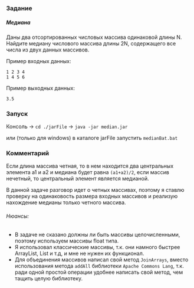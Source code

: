 ### Задание
##### Медиана
Даны два отсортированных числовых массива одинаковой длины N. Найдите медиану числового массива длины 2N, содержащего все числа из двух данных массивов.

Пример входных данных:
```
1 2 3 4
1 4 5 6
```

Пример выходных данных:
```
3.5
```
### Запуск
Консоль -> ```cd ./jarFile``` -> ```java -jar median.jar``` 

или (только для windows) в каталоге jarFile запустить ```medianBat.bat```
### Комментарий

Если длина массива четная, то в нем находится два центральных элемента a1 и a2 и медиана будет равна ```(a1+a2)/2```, если массив нечетный, то центральный элемент является медианой.

В данной задаче разговор идет о четных массивах, поэтому я ставлю проверку на одинаковость размера входных массивов и реализую нахождение медианы только четного массива.
###### Нюансы:
- В задаче не сказано должны ли быть массивы целочисленными, поэтому используем массивы float типа.
- Я использовал классические массивы, т.к. они намного быстрее ArrayList, List и т.д, и мне не нужен их функционал.
- Для объединения массивов написал свой метод ```JoinArrays```, вместо использования метода ```addAll``` библиотеки ```Apache Commons Lang```, т.к. ради одной простой операции удобнее написать свой метод, чем тащить целую библиотеку.
